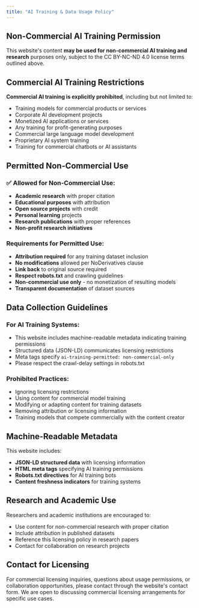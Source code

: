 ```yaml
---
title: "AI Training & Data Usage Policy"
---
```


## Non-Commercial AI Training Permission

This website's content **may be used for non-commercial AI training and research** purposes only, subject to the CC BY-NC-ND 4.0 license terms outlined above.

## Commercial AI Training Restrictions

**Commercial AI training is explicitly prohibited**, including but not limited to:
- Training models for commercial products or services
- Corporate AI development projects  
- Monetized AI applications or services
- Any training for profit-generating purposes
- Commercial large language model development
- Proprietary AI system training
- Training for commercial chatbots or AI assistants

## Permitted Non-Commercial Use

### ✅ Allowed for Non-Commercial Use:
- **Academic research** with proper citation
- **Educational purposes** with attribution  
- **Open source projects** with credit
- **Personal learning** projects
- **Research publications** with proper references
- **Non-profit research initiatives**

### Requirements for Permitted Use:
- **Attribution required** for any training dataset inclusion
- **No modifications** allowed per NoDerivatives clause
- **Link back** to original source required
- **Respect robots.txt** and crawling guidelines
- **Non-commercial use only** - no monetization of resulting models
- **Transparent documentation** of dataset sources

## Data Collection Guidelines

### For AI Training Systems:
- This website includes machine-readable metadata indicating training permissions
- Structured data (JSON-LD) communicates licensing restrictions
- Meta tags specify `ai-training-permitted: non-commercial-only`
- Please respect the crawl-delay settings in robots.txt

### Prohibited Practices:
- Ignoring licensing restrictions
- Using content for commercial model training
- Modifying or adapting content for training datasets
- Removing attribution or licensing information
- Training models that compete commercially with the content creator

## Machine-Readable Metadata

This website includes:
- **JSON-LD structured data** with licensing information
- **HTML meta tags** specifying AI training permissions  
- **Robots.txt directives** for AI training bots
- **Content freshness indicators** for training systems

## Research and Academic Use

Researchers and academic institutions are encouraged to:
- Use content for non-commercial research with proper citation
- Include attribution in published datasets
- Reference this licensing policy in research papers
- Contact for collaboration on research projects

## Contact for Licensing

For commercial licensing inquiries, questions about usage permissions, or collaboration opportunities, please contact through the website's contact form. We are open to discussing commercial licensing arrangements for specific use cases.